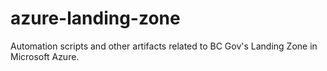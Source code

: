 # azure-landing-zone
Automation scripts and other artifacts related to BC Gov's Landing Zone in Microsoft Azure.
